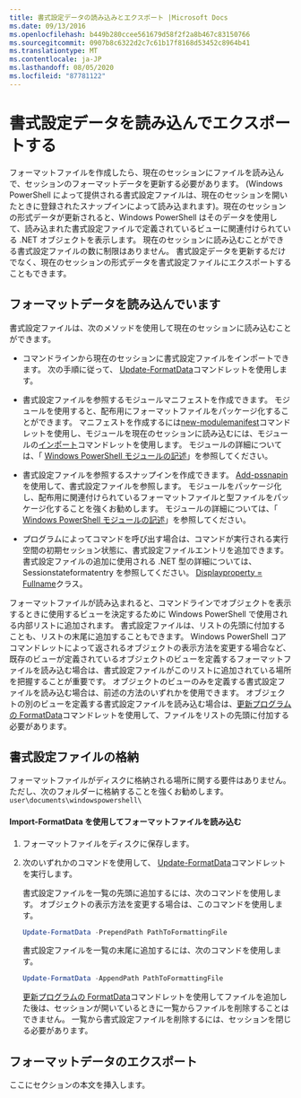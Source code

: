 ```yaml
---
title: 書式設定データの読み込みとエクスポート |Microsoft Docs
ms.date: 09/13/2016
ms.openlocfilehash: b449b280ccee561679d58f2f2a8b467c83150766
ms.sourcegitcommit: 0907b8c6322d2c7c61b17f8168d53452c8964b41
ms.translationtype: MT
ms.contentlocale: ja-JP
ms.lasthandoff: 08/05/2020
ms.locfileid: "87781122"
---
```

# <a name="loading-and-exporting-formatting-data"></a>書式設定データを読み込んでエクスポートする

フォーマットファイルを作成したら、現在のセッションにファイルを読み込んで、セッションのフォーマットデータを更新する必要があります。 (Windows PowerShell によって提供される書式設定ファイルは、現在のセッションを開いたときに登録されたスナップインによって読み込まれます)。現在のセッションの形式データが更新されると、Windows PowerShell はそのデータを使用して、読み込まれた書式設定ファイルで定義されているビューに関連付けられている .NET オブジェクトを表示します。 現在のセッションに読み込むことができる書式設定ファイルの数に制限はありません。 書式設定データを更新するだけでなく、現在のセッションの形式データを書式設定ファイルにエクスポートすることもできます。

## <a name="loading-format-data"></a>フォーマットデータを読み込んでいます

書式設定ファイルは、次のメソッドを使用して現在のセッションに読み込むことができます。

- コマンドラインから現在のセッションに書式設定ファイルをインポートできます。 次の手順に従って、 [Update-FormatData](/powershell/module/Microsoft.PowerShell.Utility/Update-FormatData)コマンドレットを使用します。

- 書式設定ファイルを参照するモジュールマニフェストを作成できます。 モジュールを使用すると、配布用にフォーマットファイルをパッケージ化することができます。 マニフェストを作成するには[new-modulemanifest](/powershell/module/Microsoft.PowerShell.Core/New-ModuleManifest)コマンドレットを使用し、モジュールを現在のセッションに読み込むには、モジュールの[インポート](/powershell/module/Microsoft.PowerShell.Core/Import-Module)コマンドレットを使用します。 モジュールの詳細については、「 [Windows PowerShell モジュールの記述](../module/writing-a-windows-powershell-module.md)」を参照してください。

- 書式設定ファイルを参照するスナップインを作成できます。 [Add-pssnapin](/dotnet/api/System.Management.Automation.PSSnapIn.Formats)を使用して、書式設定ファイルを参照します。 モジュールをパッケージ化し、配布用に関連付けられているフォーマットファイルと型ファイルをパッケージ化することを強くお勧めします。 モジュールの詳細については、「 [Windows PowerShell モジュールの記述](../module/writing-a-windows-powershell-module.md)」を参照してください。

- プログラムによってコマンドを呼び出す場合は、コマンドが実行される実行空間の初期セッション状態に、書式設定ファイルエントリを追加できます。 書式設定ファイルの追加に使用される .NET 型の詳細については、Sessionstateformatentry を参照してください。 [Displayproperty = Fullname](/dotnet/api/System.Management.Automation.Runspaces.SessionStateFormatEntry)クラス。

フォーマットファイルが読み込まれると、コマンドラインでオブジェクトを表示するときに使用するビューを決定するために Windows PowerShell で使用される内部リストに追加されます。 書式設定ファイルは、リストの先頭に付加することも、リストの末尾に追加することもできます。 Windows PowerShell コアコマンドレットによって返されるオブジェクトの表示方法を変更する場合など、既存のビューが定義されているオブジェクトのビューを定義するフォーマットファイルを読み込む場合は、書式設定ファイルがこのリストに追加されている場所を把握することが重要です。 オブジェクトのビューのみを定義する書式設定ファイルを読み込む場合は、前述の方法のいずれかを使用できます。  オブジェクトの別のビューを定義する書式設定ファイルを読み込む場合は、[更新プログラムの FormatData](/powershell/module/Microsoft.PowerShell.Utility/Update-FormatData)コマンドレットを使用して、ファイルをリストの先頭に付加する必要があります。

## <a name="storing-your-formatting-file"></a>書式設定ファイルの格納

フォーマットファイルがディスクに格納される場所に関する要件はありません。 ただし、次のフォルダーに格納することを強くお勧めします。`user\documents\windowspowershell\`

#### <a name="loading-a-format-file-using-import-formatdata"></a>Import-FormatData を使用してフォーマットファイルを読み込む

1. フォーマットファイルをディスクに保存します。

2. 次のいずれかのコマンドを使用して、 [Update-FormatData](/powershell/module/Microsoft.PowerShell.Utility/Update-FormatData)コマンドレットを実行します。

   書式設定ファイルを一覧の先頭に追加するには、次のコマンドを使用します。 オブジェクトの表示方法を変更する場合は、このコマンドを使用します。

   ```powershell
   Update-FormatData -PrependPath PathToFormattingFile
   ```

   書式設定ファイルを一覧の末尾に追加するには、次のコマンドを使用します。

   ```powershell
   Update-FormatData -AppendPath PathToFormattingFile
   ```

   [更新プログラムの FormatData](/powershell/module/Microsoft.PowerShell.Utility/Update-FormatData)コマンドレットを使用してファイルを追加した後は、セッションが開いているときに一覧からファイルを削除することはできません。 一覧から書式設定ファイルを削除するには、セッションを閉じる必要があります。

## <a name="exporting-format-data"></a>フォーマットデータのエクスポート

ここにセクションの本文を挿入します。
